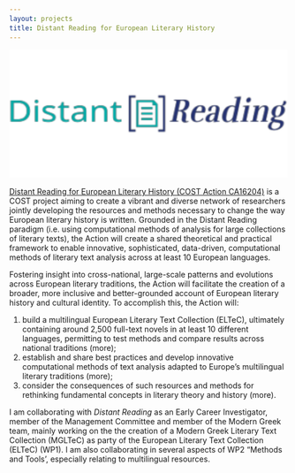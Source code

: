 ```yaml
---
layout: projects
title: Distant Reading for European Literary History 
---
```


<a href=""><img src="../images/distantreading.jpg" width="800"/></a>

<a href="https://www.distant-reading.net"> Distant Reading for European Literary History (COST Action CA16204)</a> is a COST project aiming to create a vibrant and diverse network of researchers jointly developing the resources and methods necessary to change the way European literary history is written. Grounded in the Distant Reading paradigm (i.e. using computational methods of analysis for large collections of literary texts), the Action will create a shared theoretical and practical framework to enable innovative, sophisticated, data-driven, computational methods of literary text analysis across at least 10 European languages. 

Fostering insight into cross-national, large-scale patterns and evolutions across European literary traditions, the Action will facilitate the creation of a broader, more inclusive and better-grounded account of European literary history and cultural identity. To accomplish this, the Action will:
1.	build a multilingual European Literary Text Collection (ELTeC), ultimately containing around 2,500 full-text novels in at least 10 different languages, permitting to test methods and compare results across national traditions (more);
2.	establish and share best practices and develop innovative computational methods of text analysis adapted to Europe’s multilingual literary traditions (more);
3.	consider the consequences of such resources and methods for rethinking fundamental concepts in literary theory and history (more).

I am collaborating with <i>Distant Reading </i> as an Early Career Investigator, member of the Management Committee and member of the Modern Greek team, mainly working on the the creation of a Modern Greek Literary Text Collection (MGLTeC) as party of the European Literary Text Collection (ELTeC) (WP1). I am also collaborating in several aspects of WP2 “Methods and Tools’, especially relating to multilingual resources. 

